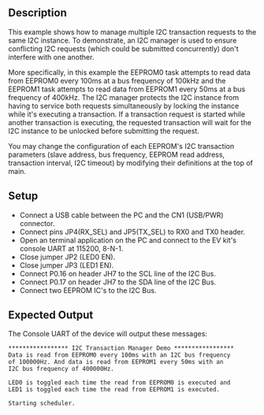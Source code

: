## Description

This example shows how to manage multiple I2C transaction requests to the same I2C instance. To demonstrate, an I2C manager is used to ensure conflicting I2C requests (which could be submitted concurrently) don't interfere with one another.

More specifically, in this example the EEPROM0 task attempts to read data from EEPROM0 every 100ms at a bus frequency of 100kHz and the EEPROM1 task attempts to read data from EEPROM1 every 50ms at a bus frequency of 400kHz. The I2C manager protects the I2C instance from having to service both requests simultaneously by locking the instance while it's executing a transaction. If a transaction request is started while another transaction is executing, the requested transaction will wait for the I2C instance to be unlocked before submitting the request.  

You may change the configuration of each EEPROM's I2C transaction parameters (slave address, bus frequency, EEPROM read address, transaction interval, I2C timeout) by modifying their definitions at the top of main.

## Setup
-   Connect a USB cable between the PC and the CN1 (USB/PWR) connector.
-   Connect pins JP4(RX_SEL) and JP5(TX_SEL) to RX0 and TX0  header.
-   Open an terminal application on the PC and connect to the EV kit's console UART at 115200, 8-N-1.
-   Close jumper JP2 (LED0 EN).
-   Close jumper JP3 (LED1 EN).
-   Connect P0.16 on header JH7 to the SCL line of the I2C Bus.
-   Connect P0.17 on header JH7 to the SDA line of the I2C Bus.
-   Connect two EEPROM IC's to the I2C Bus.

## Expected Output

The Console UART of the device will output these messages:

```
***************** I2C Transaction Manager Demo *****************
Data is read from EEPROM0 every 100ms with an I2C bus frequency
of 100000Hz. And data is read from EEPROM1 every 50ms with an
I2C bus frequency of 400000Hz.

LED0 is toggled each time the read from EEPROM0 is executed and
LED1 is toggled each time the read from EEPROM1 is executed.

Starting scheduler.
``` 